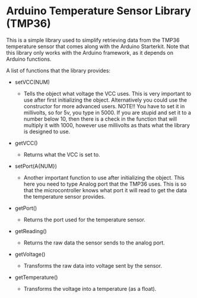 # Arduino Temperature Sensor Library (TMP36)

This is a simple library used to simplify retrieving data from the TMP36 temperature sensor that comes along with the Arduino Starterkit. Note that this library only works with the Arduino framework, as it depends on Arduino functions. <br />

A list of functions that the library provides: <br />
- setVCC(NUM)
    - Tells the object what voltage the VCC uses. This is very important to use after first initializing the object. Alternatively you could use the constructor for more advanced users. NOTE!! You have to set it in millivolts, so for 5v, you type in 5000. If you are stupid and set it to a number below 10, then there is a check in the function that will multiply it with 1000, however use millivolts as thats what the library is designed to use. 

- getVCC()
    - Returns what the VCC is set to.

- setPort(A{NUM})
    - Another important function to use after initializing the object. This here you need to type Analog port that the TMP36 uses. This is so that the microcontroller knows what port it will read to get the data the temperature sensor provides.

- getPort()
    - Returns the port used for the temperature sensor.

- getReading()
    - Returns the raw data the sensor sends to the analog port.

- getVoltage()
    - Transforms the raw data into voltage sent by the sensor.

- getTemperature()
    - Transforms the voltage into a temperature (as a float).
